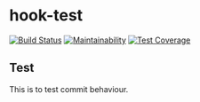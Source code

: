 # hook-test

[![Build Status](https://travis-ci.org/bombsimon/hook-test.svg?branch=master)](https://travis-ci.org/bombsimon/hook-test)
[![Maintainability](https://api.codeclimate.com/v1/badges/776134232166ebb148e2/maintainability)](https://codeclimate.com/github/bombsimon/hook-test/maintainability)
[![Test Coverage](https://api.codeclimate.com/v1/badges/776134232166ebb148e2/test_coverage)](https://codeclimate.com/github/bombsimon/hook-test/test_coverage)

## Test

This is to test commit behaviour.
